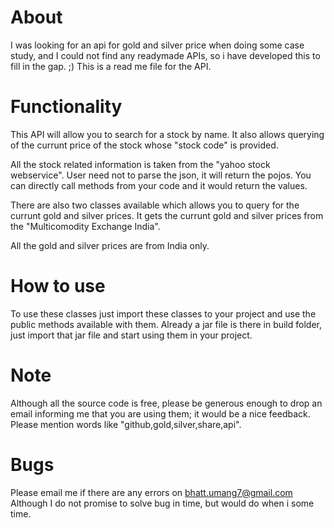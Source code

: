 # About
I was looking for an api for gold and silver price when doing some case study, and I could not find any readymade APIs, so i have developed this to fill in the gap. ;)
This is a read me file for the API.

# Functionality
This API will allow you to search for a stock by name.
It also allows querying of the currunt price of the stock whose "stock code" is provided.

All the stock related information is taken from the "yahoo stock webservice".
User need not to parse the json, it will return the pojos. You can directly call methods from your code and it would return the values.

There are also two classes available which allows you to query for the currunt gold and silver prices. It gets the currunt gold and silver prices from the "Multicomodity Exchange India".

All the gold and silver prices are from India only.

# How to use
To use these classes just import these classes to your project and use the public methods available with them. Already a jar file is there in build folder, just import that jar file and start using them in your project.

# Note
Although all the source code is free, please be generous enough to drop an email informing me that you are using them; it would be a nice feedback. Please mention words like "github,gold,silver,share,api".

# Bugs
Please email me if there are any errors on bhatt.umang7@gmail.com
Although I do not promise to solve bug in time, but would do when i some time.